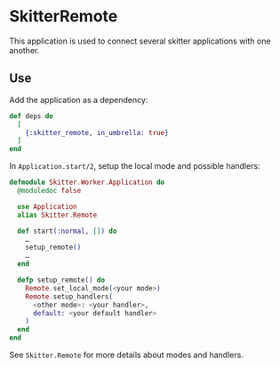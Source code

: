 # SkitterRemote

This application is used to connect several skitter applications with one
another.

## Use

Add the application as a dependency:

```elixir
def deps do
  [
    {:skitter_remote, in_umbrella: true}
  ]
end
```

In `Application.start/2`, setup the local mode and possible handlers:

```elixir
defmodule Skitter.Worker.Application do
  @moduledoc false

  use Application
  alias Skitter.Remote

  def start(:normal, []) do
    …
    setup_remote()
    …
  end

  defp setup_remote() do
    Remote.set_local_mode(<your mode>)
    Remote.setup_handlers(
      <other mode>: <your handler>,
      default: <your default handler>
    )
  end
end
```

See `Skitter.Remote` for more details about modes and handlers.

